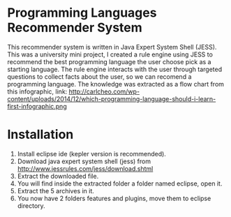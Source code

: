 # Programming Languages Recommender System
This recommender system is written in Java Expert System Shell (JESS).
This was a university mini project, I created a rule engine using JESS to recommend the best programming language the user choose pick
as a starting language.
The rule engine interacts with the user through targeted questions to collect facts about the user, so we can recomend a programming language.
The knowledge was extracted as a flow chart from this infographic, link: http://carlcheo.com/wp-content/uploads/2014/12/which-programming-language-should-i-learn-first-infographic.png
# Installation
1. Install eclipse ide (kepler version is recommended).
2. Download java expert system shell (jess) from http://www.jessrules.com/jess/download.shtml
3. Extract the downloaded file.
4. You will find inside the extracted folder a folder named eclipse, open it.
5. Extract the 5 archives in it.
6. You now have 2 folders features and plugins, move them to eclipse directory.
